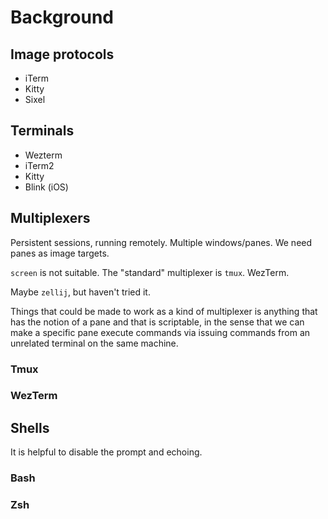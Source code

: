 # Background

## Image protocols

* iTerm
* Kitty
* Sixel

## Terminals

* Wezterm
* iTerm2
* Kitty
* Blink (iOS)


## Multiplexers

Persistent sessions, running remotely. Multiple windows/panes. We need panes as image targets.

`screen` is not suitable. The "standard" multiplexer is `tmux`. WezTerm.

Maybe `zellij`, but haven't tried it.

Things that could be made to work as a kind of multiplexer is anything that has the notion of a pane and that is scriptable, in the sense that we can make a specific pane execute commands via issuing commands from an unrelated terminal on the same machine.


### Tmux


### WezTerm


## Shells

It is helpful to disable the prompt and echoing.

### Bash

### Zsh
